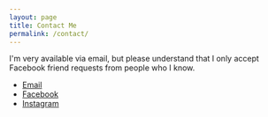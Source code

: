```yaml
---
layout: page
title: Contact Me
permalink: /contact/
---
```

I'm very available via email, but please understand that I only accept Facebook friend requests from people who I know.

* [Email](mailto:texanmason@gmail.com)
* [Facebook](https://www.facebook.com/texanmason)
* [Instagram](https://www.instagram.com/texanmason)
